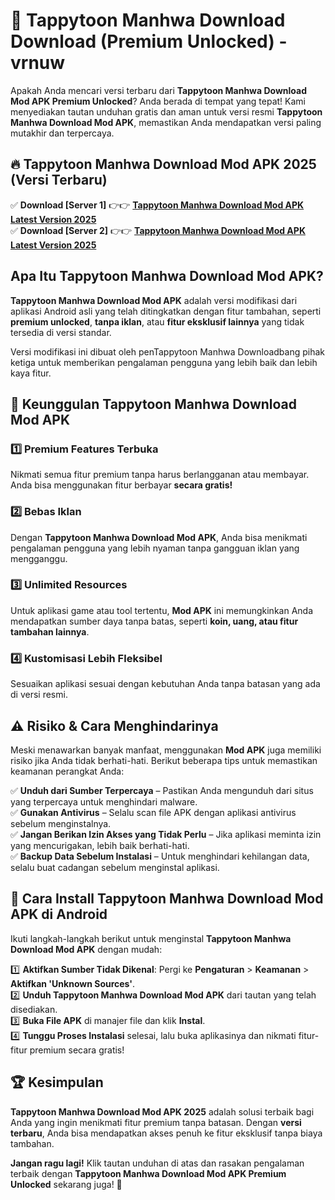 # 🎯 Tappytoon Manhwa Download  Download (Premium Unlocked) -  vrnuw

Apakah Anda mencari versi terbaru dari **Tappytoon Manhwa Download Mod APK Premium Unlocked**? Anda berada di tempat yang tepat! Kami menyediakan tautan unduhan gratis dan aman untuk versi resmi **Tappytoon Manhwa Download Mod APK**, memastikan Anda mendapatkan versi paling mutakhir dan terpercaya.

## 🔥 Tappytoon Manhwa Download Mod APK 2025 (Versi Terbaru)

✅ **Download [Server 1]** 👉👉 [**Tappytoon Manhwa Download Mod APK Latest Version 2025**](https://momento.my/?title=Tappytoon_Manhwa_Download)  
✅ **Download [Server 2]** 👉👉 [**Tappytoon Manhwa Download Mod APK Latest Version 2025**](https://momento.my/?title=Tappytoon_Manhwa_Download)  

## Apa Itu Tappytoon Manhwa Download Mod APK?

**Tappytoon Manhwa Download Mod APK** adalah versi modifikasi dari aplikasi Android asli yang telah ditingkatkan dengan fitur tambahan, seperti **premium unlocked**, **tanpa iklan**, atau **fitur eksklusif lainnya** yang tidak tersedia di versi standar.

Versi modifikasi ini dibuat oleh penTappytoon Manhwa Downloadbang pihak ketiga untuk memberikan pengalaman pengguna yang lebih baik dan lebih kaya fitur.

## 🎯 Keunggulan Tappytoon Manhwa Download Mod APK

### 1️⃣ Premium Features Terbuka
Nikmati semua fitur premium tanpa harus berlangganan atau membayar. Anda bisa menggunakan fitur berbayar **secara gratis!**

### 2️⃣ Bebas Iklan
Dengan **Tappytoon Manhwa Download Mod APK**, Anda bisa menikmati pengalaman pengguna yang lebih nyaman tanpa gangguan iklan yang mengganggu.

### 3️⃣ Unlimited Resources
Untuk aplikasi game atau tool tertentu, **Mod APK** ini memungkinkan Anda mendapatkan sumber daya tanpa batas, seperti **koin, uang, atau fitur tambahan lainnya**.

### 4️⃣ Kustomisasi Lebih Fleksibel
Sesuaikan aplikasi sesuai dengan kebutuhan Anda tanpa batasan yang ada di versi resmi.

## ⚠️ Risiko & Cara Menghindarinya

Meski menawarkan banyak manfaat, menggunakan **Mod APK** juga memiliki risiko jika Anda tidak berhati-hati. Berikut beberapa tips untuk memastikan keamanan perangkat Anda:

✅ **Unduh dari Sumber Terpercaya** – Pastikan Anda mengunduh dari situs yang terpercaya untuk menghindari malware.  
✅ **Gunakan Antivirus** – Selalu scan file APK dengan aplikasi antivirus sebelum menginstalnya.  
✅ **Jangan Berikan Izin Akses yang Tidak Perlu** – Jika aplikasi meminta izin yang mencurigakan, lebih baik berhati-hati.  
✅ **Backup Data Sebelum Instalasi** – Untuk menghindari kehilangan data, selalu buat cadangan sebelum menginstal aplikasi.

## 📌 Cara Install Tappytoon Manhwa Download Mod APK di Android

Ikuti langkah-langkah berikut untuk menginstal **Tappytoon Manhwa Download Mod APK** dengan mudah:

1️⃣ **Aktifkan Sumber Tidak Dikenal**: Pergi ke **Pengaturan** > **Keamanan** > **Aktifkan 'Unknown Sources'**.  
2️⃣ **Unduh Tappytoon Manhwa Download Mod APK** dari tautan yang telah disediakan.  
3️⃣ **Buka File APK** di manajer file dan klik **Instal**.  
4️⃣ **Tunggu Proses Instalasi** selesai, lalu buka aplikasinya dan nikmati fitur-fitur premium secara gratis!

## 🏆 Kesimpulan

**Tappytoon Manhwa Download Mod APK 2025** adalah solusi terbaik bagi Anda yang ingin menikmati fitur premium tanpa batasan. Dengan **versi terbaru**, Anda bisa mendapatkan akses penuh ke fitur eksklusif tanpa biaya tambahan.

**Jangan ragu lagi!** Klik tautan unduhan di atas dan rasakan pengalaman terbaik dengan **Tappytoon Manhwa Download Mod APK Premium Unlocked** sekarang juga! 🚀
